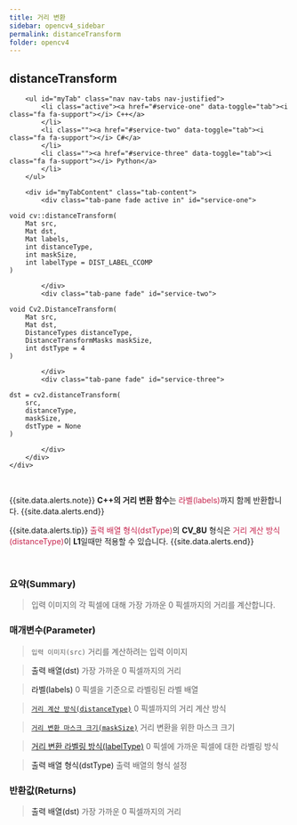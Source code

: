 ```yaml
---
title: 거리 변환
sidebar: opencv4_sidebar
permalink: distanceTransform
folder: opencv4
---
```


<div class="row">
    <div class="col-lg-12">
        <h2 class="page-header">distanceTransform</h2>
    </div>
    <div class="col-lg-12">

        <ul id="myTab" class="nav nav-tabs nav-justified">
            <li class="active"><a href="#service-one" data-toggle="tab"><i class="fa fa-support"></i> C++</a>
            </li>
            <li class=""><a href="#service-two" data-toggle="tab"><i class="fa fa-support"></i> C#</a>
            </li>
            <li class=""><a href="#service-three" data-toggle="tab"><i class="fa fa-support"></i> Python</a>
            </li>
        </ul>

        <div id="myTabContent" class="tab-content">
            <div class="tab-pane fade active in" id="service-one">
<pre class="prettyprint"><code class="language-cpp">void cv::distanceTransform(
    Mat src,
    Mat dst,
    Mat labels,
    int distanceType,
    int maskSize,
    int labelType = DIST_LABEL_CCOMP
)</code></pre>
            </div>
            <div class="tab-pane fade" id="service-two">
<pre class="prettyprint"><code class="language-cs">void Cv2.DistanceTransform(
    Mat src,
    Mat dst,
    DistanceTypes distanceType,
    DistanceTransformMasks maskSize,
    int dstType = 4
)</code></pre>
            </div>
            <div class="tab-pane fade" id="service-three">
<pre class="prettyprint"><code class="language-py">dst = cv2.distanceTransform(
    src,
    distanceType,
    maskSize,
    dstType = None
)</code></pre>
            </div>
        </div>
    </div>
</div>

<br>

{{site.data.alerts.note}}
<b>C++의 거리 변환 함수</b>는 <font color="#c7254e">라벨(labels)</font>까지 함께 반환합니다.
{{site.data.alerts.end}}

{{site.data.alerts.tip}}
<font color="#c7254e">출력 배열 형식(dstType)</font>의 <b>CV_8U</b> 형식은 <font color="#c7254e">거리 계산 방식(distanceType)</font>이 <b>L1</b>일때만 적용할 수 있습니다.
{{site.data.alerts.end}}

<br>

### 요약(Summary)

> 입력 이미지의 각 픽셀에 대해 가장 가까운 0 픽셀까지의 거리를 계산합니다.

### 매개변수(Parameter)

> `입력 이미지(src)` 거리를 계산하려는 입력 이미지

> <a data-toggle="tooltip" data-original-title="{{site.data.glossary.only_C_CS}}">출력 배열(dst)</a> 가장 가까운 0 픽셀까지의 거리
 
> <a data-toggle="tooltip" data-original-title="{{site.data.glossary.only_C}}">라벨(labels)</a> 0 픽셀을 기준으로 라벨링된 라벨 배열

> [`거리 계산 방식(distanceType)`](DistanceTypes) 0 픽셀까지의 거리 계산 방식

> [`거리 변환 마스크 크기(maskSize)`](DistanceTransformMasks) 거리 변환을 위한 마스크 크기

> <a data-toggle="tooltip" data-original-title="{{site.data.glossary.only_C}}" href="DistanceTransformLabelTypes" style="cursor: revert;">거리 변환 라벨링 방식(labelType)</a> 0 픽셀에 가까운 픽셀에 대한 라벨링 방식

> <a data-toggle="tooltip" data-original-title="{{site.data.glossary.only_CS_Python}}">출력 배열 형식(dstType)</a> 출력 배열의 형식 설정

### 반환값(Returns)

> <a data-toggle="tooltip" data-original-title="{{site.data.glossary.only_Python}}">출력 배열(dst)</a> 가장 가까운 0 픽셀까지의 거리